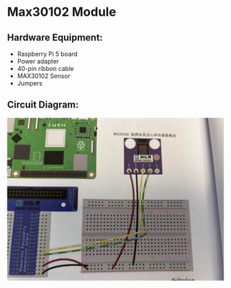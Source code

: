 # Max30102 Module #

## Hardware Equipment:

- Raspberry Pi 5 board
- Power adapter
- 40-pin ribbon cable
- MAX30102 Sensor
- Jumpers

## Circuit Diagram:
![Max30102](https://github.com/Harveychen2004/Raspberry_Pi_5_suit/blob/eba409366c37ca0aa07a66a456f502462d5cf6ba/MAX30102%20module/Circuit_Diagram.jpg)

